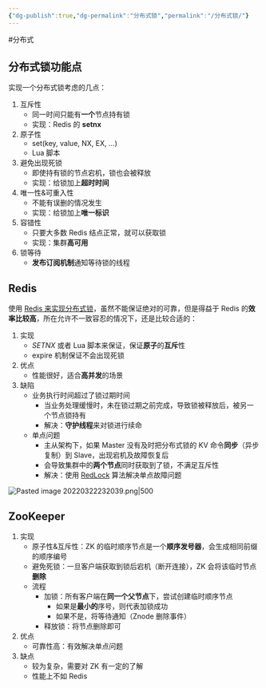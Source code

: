 ```yaml
---
{"dg-publish":true,"dg-permalink":"分布式锁","permalink":"/分布式锁/"}
---
```



#分布式 

## 分布式锁功能点

实现一个分布式锁考虑的几点：

1. 互斥性
	- 同一时间只能有**一个**节点持有锁
	- 实现：Redis 的 **setnx**
2. 原子性
	- set(key, value, NX, EX, ...)
	- Lua 脚本
3. 避免出现死锁
	- 即使持有锁的节点宕机，锁也会被释放
	- 实现：给锁加上**超时时间**
4. 唯一性&可重入性
	- 不能有误删的情况发生
	- 实现：给锁加上**唯一标识**
5. 容错性
	- 只要大多数 Redis 结点正常，就可以获取锁
	- 实现：集群**高可用**
6. 锁等待
	- **发布订阅机制**通知等待锁的线程

## Redis

使用 [Redis 来实现分布式锁](obsidian://open?vault=%E7%AC%94%E8%AE%B0&file=src%2Funarchived%2FRedis%20%E5%88%86%E5%B8%83%E5%BC%8F%E9%94%81%E5%AE%9E%E7%8E%B0)，虽然不能保证绝对的可靠，但是得益于 Redis 的**效率比较高**，所在允许不一致容忍的情况下，还是比较合适的：
1. 实现
	- *SETNX* 或者 Lua 脚本来保证，保证**原子**的**互斥**性
	- expire 机制保证不会出现死锁
2. 优点
	- 性能很好，适合**高并发**的场景
3. 缺陷
	- 业务执行时间超过了锁过期时间
		- 当业务处理缓慢时，未在锁过期之前完成，导致锁被释放后，被另一个节点锁持有
		- 解决：**守护线程**来对锁进行续命
	- 单点问题
		- 主从架构下，如果 Master 没有及时把分布式锁的 KV 命令**同步**（异步复制）到 Slave，出现宕机及故障恢复后
		- 会导致集群中的**两个节点**同时获取到了锁，不满足互斥性
		- 解决：使用 [RedLock](https://redis.io/topics/distlock) 算法解决单点故障问题

![Pasted image 20220322232039.png|500](/img/user/attachments/images/Pasted%20image%2020220322232039.png)

## ZooKeeper

1. 实现
	- 原子性&互斥性：ZK 的临时顺序节点是一个**顺序发号器**，会生成相同前缀的顺序编号
	- 避免死锁：一旦客户端获取到锁后宕机（断开连接），ZK 会将该临时节点**删除**
	- 流程
		- 加锁：所有客户端在**同一个父节点**下，尝试创建临时顺序节点
			- 如果是**最小的**序号，则代表加锁成功
			- 如果不是，将等待通知（Znode 删除事件）
		- 释放锁：将节点删除即可
2. 优点
	- 可靠性高：有效解决单点问题
3. 缺点
	- 较为复杂，需要对 ZK 有一定的了解
	- 性能上不如 Redis